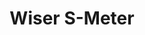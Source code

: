 ---
date_added: 2020-03-01
vendor: Schneider Electric
model: EER32000
zigbeemodel: EH-ZB-BMS
category: router
supports: routing, power monitoring
title: Wiser S-Meter
mlink: https://www.se.com/fr/fr/product/EER32000/wiser---concentrateur-de-6-tc/
link: https://www.amazon.fr/dp/B0158XINES
compatible: [zigate]
zigate: https://github.com/pipiche38/Domoticz-Zigate-Wiki/blob/master/en-eng/Wiser-Thermostat.md
---